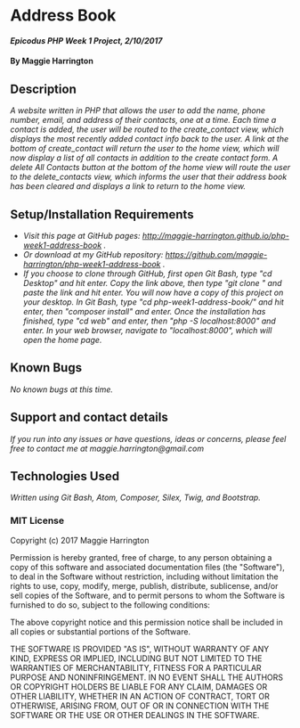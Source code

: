 # Address Book

#### _Epicodus PHP Week 1 Project, 2/10/2017_

#### By Maggie Harrington

## Description

_A website written in PHP that allows the user to add the name, phone number, email, and address of their contacts, one at a time. Each time a contact is added, the user will be routed to the create_contact view, which displays the most recently added contact info back to the user. A link at the bottom of create_contact will return the user to the home view, which will now display a list of all contacts in addition to the create contact form. A delete All Contacts button at the bottom of the home view will route the user to the delete_contacts view, which informs the user that their address book has been cleared and displays a link to return to the home view._

## Setup/Installation Requirements

* _Visit this page at GitHub pages: http://maggie-harrington.github.io/php-week1-address-book ._
* _Or download at my GitHub repository: https://github.com/maggie-harrington/php-week1-address-book ._
* _If you choose to clone through GitHub, first open Git Bash, type "cd Desktop" and hit enter. Copy the link above, then type "git clone " and paste the link and hit enter. You will now have a copy of this project on your desktop. In Git Bash, type "cd php-week1-address-book/" and hit enter, then "composer install" and enter. Once the installation has finished, type "cd web" and enter, then "php -S localhost:8000" and enter. In your web browser, navigate to "localhost:8000", which will open the home page._

## Known Bugs

_No known bugs at this time._

## Support and contact details

_If you run into any issues or have questions, ideas or concerns, please feel free to contact me at maggie.harrington@gmail.com_

## Technologies Used

_Written using Git Bash, Atom, Composer, Silex, Twig, and Bootstrap._

### MIT License

Copyright (c) 2017 Maggie Harrington

Permission is hereby granted, free of charge, to any person obtaining a copy of this software and associated documentation files (the "Software"), to deal in the Software without restriction, including without limitation the rights to use, copy, modify, merge, publish, distribute, sublicense, and/or sell copies of the Software, and to permit persons to whom the Software is furnished to do so, subject to the following conditions:

The above copyright notice and this permission notice shall be included in all copies or substantial portions of the Software.

THE SOFTWARE IS PROVIDED "AS IS", WITHOUT WARRANTY OF ANY KIND, EXPRESS OR IMPLIED, INCLUDING BUT NOT LIMITED TO THE WARRANTIES OF MERCHANTABILITY, FITNESS FOR A PARTICULAR PURPOSE AND NONINFRINGEMENT. IN NO EVENT SHALL THE AUTHORS OR COPYRIGHT HOLDERS BE LIABLE FOR ANY CLAIM, DAMAGES OR OTHER LIABILITY, WHETHER IN AN ACTION OF CONTRACT, TORT OR OTHERWISE, ARISING FROM, OUT OF OR IN CONNECTION WITH THE SOFTWARE OR THE USE OR OTHER DEALINGS IN THE
SOFTWARE.
